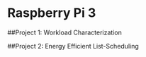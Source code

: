 # Raspberry Pi 3 

##Project 1: Workload Characterization

##Project 2: Energy Efficient List-Scheduling
